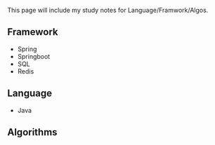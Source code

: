 This page will include my study notes for Language/Framwork/Algos.

## Framework
- Spring
- Springboot
- SQL
- Redis

## Language
- Java

## Algorithms
